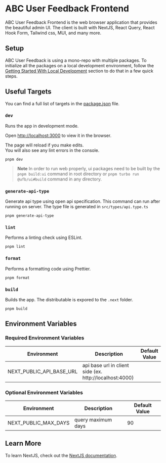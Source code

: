# ABC User Feedback Frontend

ABC User Feedback Frontend is the web browser application that provides the beautiful admin UI. The client is built with NextJS, React Query, React Hook Form, Tailwind css, MUI, and many more.

## Setup

ABC User Feedback is using a mono-repo with multiple packages. To initialize all the packages on a local development environment, follow the [Getting Started With Local Development](/README.md#getting-started-with-local-development) section to do that in a few quick steps.

## Useful Targets

You can find a full list of targets in the [package.json](./package.json) file.

### `dev`

Runs the app in development mode.

Open [http://localhost:3000](http://localhost:3000) to view it in the browser.

The page will reload if you make edits.<br />
You will also see any lint errors in the console.

```
pnpm dev
```

> **Note**
> In order to run web properly, ui packages need to be built by the
> `pnpm build:ui` command in root directory or `pnpm turbo run @ufb/ui#build` command in any directory.

### `generate-api-type`

Generate api type using open api specification. This command can run after running on server. The type file is generated in `src/types/api.type.ts`

```
pnpm generate-api-type
```

### `lint`

Performs a linting check using ESLint.

```
pnpm lint
```

### `format`

Performs a formatting code using Prettier.

```
pnpm format
```

### `build`

Builds the app. The distributable is expored to the `.next` folder.

```
pnpm build
```

## Environment Variables

### Required Environment Variables

| Environment              | Description                                             | Default Value |
| ------------------------ | ------------------------------------------------------- | ------------- |
| NEXT_PUBLIC_API_BASE_URL | api base url in client side (ex. http://localhost:4000) |               |

### Optional Environment Variables

| Environment          | Description        | Default Value |
| -------------------- | ------------------ | ------------- |
| NEXT_PUBLIC_MAX_DAYS | query maximum days | 90            |

## Learn More

To learn NextJS, check out the [NextJS documentation](https://nextjs.org/).
